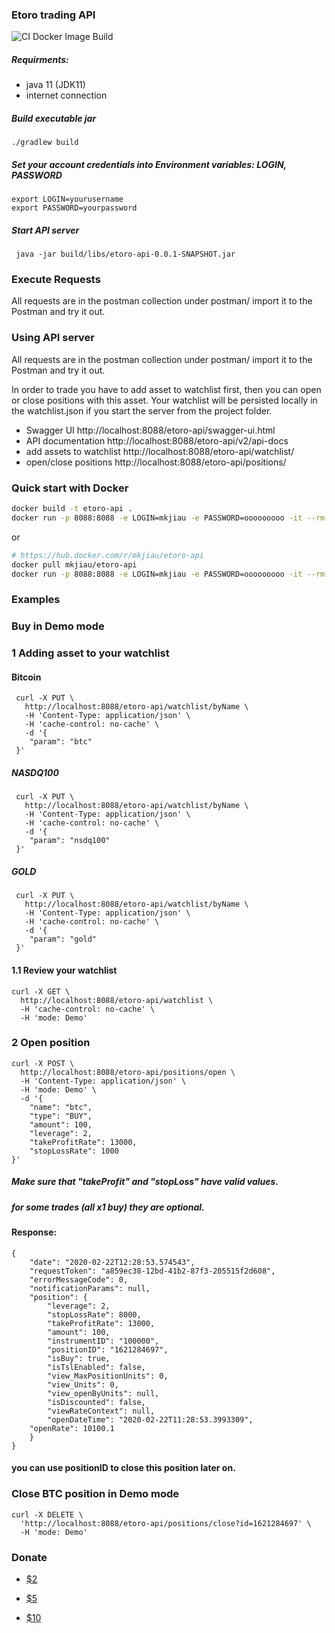 ### Etoro trading API
![CI Docker Image Build](https://github.com/mkjiau/etoro-api/workflows/CI%20Docker%20Image%20Build/badge.svg?branch=master)

##### Requirments:
- java 11 (JDK11)
- internet connection

##### Build executable jar
````
./gradlew build
````
##### Set your account credentials into Environment variables: LOGIN, PASSWORD
````
export LOGIN=yourusername
export PASSWORD=yourpassword
````
##### Start API server
````
 java -jar build/libs/etoro-api-0.0.1-SNAPSHOT.jar
````
### Execute Requests

 All requests are in the postman collection under postman/
 import it to the Postman and try it out.

### Using API server

 All requests are in the postman collection under postman/
 import it to the Postman and try it out.

In order to trade you have to add asset to watchlist first, then you can open or close positions with this asset.
Your watchlist will be persisted locally in the watchlist.json if you start the server from the project folder.

- Swagger UI http://localhost:8088/etoro-api/swagger-ui.html
- API documentation http://localhost:8088/etoro-api/v2/api-docs
- add assets to watchlist http://localhost:8088/etoro-api/watchlist/
- open/close positions http://localhost:8088/etoro-api/positions/


### Quick start with Docker

```sh
docker build -t etoro-api .
docker run -p 8088:8088 -e LOGIN=mkjiau -e PASSWORD=ooooooooo -it --rm --name my-etoro-api etoro-api
```
or
```sh
# https://hub.docker.com/r/mkjiau/etoro-api
docker pull mkjiau/etoro-api
docker run -p 8088:8088 -e LOGIN=mkjiau -e PASSWORD=ooooooooo -it --rm --name my-etoro-api mkjiau/etoro-api
```


### Examples

### Buy in Demo mode
### 1 Adding asset to your watchlist
#### Bitcoin
````
 curl -X PUT \
   http://localhost:8088/etoro-api/watchlist/byName \
   -H 'Content-Type: application/json' \
   -H 'cache-control: no-cache' \
   -d '{
 	"param": "btc"
 }'
````
##### NASDQ100
````
 curl -X PUT \
   http://localhost:8088/etoro-api/watchlist/byName \
   -H 'Content-Type: application/json' \
   -H 'cache-control: no-cache' \
   -d '{
 	"param": "nsdq100"
 }'
````
##### GOLD
````
 curl -X PUT \
   http://localhost:8088/etoro-api/watchlist/byName \
   -H 'Content-Type: application/json' \
   -H 'cache-control: no-cache' \
   -d '{
 	"param": "gold"
 }'
````
#### 1.1 Review your watchlist
````
curl -X GET \
  http://localhost:8088/etoro-api/watchlist \
  -H 'cache-control: no-cache' \
  -H 'mode: Demo'
````
### 2 Open position 
````
curl -X POST \
  http://localhost:8088/etoro-api/positions/open \
  -H 'Content-Type: application/json' \
  -H 'mode: Demo' \
  -d '{
	"name": "btc",
	"type": "BUY",
	"amount": 100,
	"leverage": 2,
	"takeProfitRate": 13000,
	"stopLossRate": 1000
}'
````
##### Make sure that "takeProfit" and "stopLoss" have valid values.
##### for some trades (all x1 buy) they are optional.
#### Response:
````
{
    "date": "2020-02-22T12:28:53.574543",
    "requestToken": "a859ec38-12bd-41b2-87f3-205515f2d608",
    "errorMessageCode": 0,
    "notificationParams": null,
    "position": {
        "leverage": 2,
        "stopLossRate": 8000,
        "takeProfitRate": 13000,
        "amount": 100,
        "instrumentID": "100000",
        "positionID": "1621284697",
        "isBuy": true,
        "isTslEnabled": false,
        "view_MaxPositionUnits": 0,
        "view_Units": 0,
        "view_openByUnits": null,
        "isDiscounted": false,
        "viewRateContext": null,
        "openDateTime": "2020-02-22T11:28:53.3993309",
	"openRate": 10100.1
    }
}
````
#### you can use positionID to close this position later on.

### Close BTC position in Demo mode
````
curl -X DELETE \
  'http://localhost:8088/etoro-api/positions/close?id=1621284697' \
  -H 'mode: Demo'
````
### Donate

* [$2](https://www.paypal.me/oleh2208/2)

* [$5](https://www.paypal.me/oleh2208/5)

* [$10](https://www.paypal.me/oleh2208/10)
